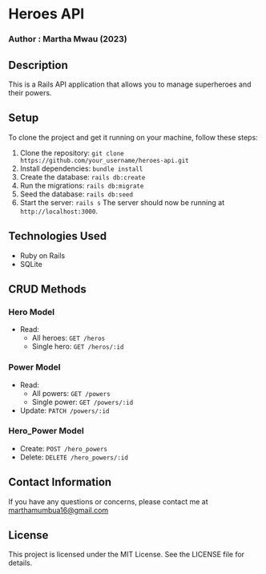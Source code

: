 # Heroes API
### Author : Martha Mwau (2023)

## Description
This is a Rails API application that allows you to manage superheroes and their powers.

## Setup
To clone the project and get it running on your machine, follow these steps:
1. Clone the repository: `git clone https://github.com/your_username/heroes-api.git`
2. Install dependencies: `bundle install`
3. Create the database: `rails db:create`
4. Run the migrations: `rails db:migrate`
5. Seed the database: `rails db:seed`
6. Start the server: `rails s`
The server should now be running at `http://localhost:3000`.

## Technologies Used
- Ruby on Rails
- SQLite

## CRUD Methods
### Hero Model
- Read:
  - All heroes: `GET /heros`
  - Single hero: `GET /heros/:id`
### Power Model
- Read:
  - All powers: `GET /powers`
  - Single power: `GET /powers/:id`
- Update: `PATCH /powers/:id`
### Hero_Power Model
- Create: `POST /hero_powers`
- Delete: `DELETE /hero_powers/:id`

## Contact Information
If you have any questions or concerns, please contact me at marthamumbua16@gmail.com

## License
This project is licensed under the MIT License. See the LICENSE file for details.